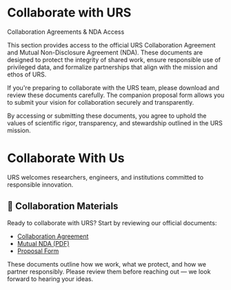 # Collaborate with URS
Collaboration Agreements & NDA Access

This section provides access to the official URS Collaboration Agreement and Mutual Non-Disclosure Agreement (NDA). These documents are designed to protect the integrity of shared work, ensure responsible use of privileged data, and formalize partnerships that align with the mission and ethos of URS.

If you're preparing to collaborate with the URS team, please download and review these documents carefully. The companion proposal form allows you to submit your vision for collaboration securely and transparently.

By accessing or submitting these documents, you agree to uphold the values of scientific rigor, transparency, and stewardship outlined in the URS mission.

# Collaborate With Us

URS welcomes researchers, engineers, and institutions committed to responsible innovation.

<!-- 👇 Paste the snippet here 👇 -->

## 📄 Collaboration Materials

Ready to collaborate with URS? Start by reviewing our official documents:

- [ Collaboration Agreement](/assets/URS_Collaboration_Proposal_Form.pdf)
- [ Mutual NDA (PDF)](../assets/URS_NDA_Form.pdf)
- [ Proposal Form ](/assets/URS_Collaboration_Agreement_Form.pdf)

These documents outline how we work, what we protect, and how we partner responsibly. Please review them before reaching out — we look forward to hearing your ideas.

